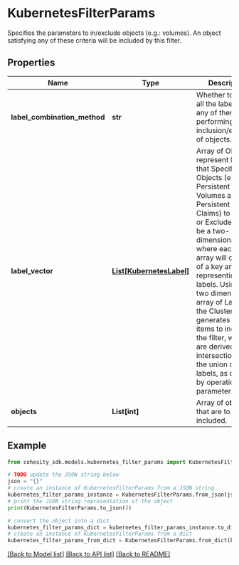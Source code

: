 # KubernetesFilterParams

Specifies the parameters to in/exclude objects (e.g.: volumes). An object satisfying any of these criteria will be included by this filter.

## Properties

Name | Type | Description | Notes
------------ | ------------- | ------------- | -------------
**label_combination_method** | **str** | Whether to include all the labels or any of them while performing inclusion/exclusion of objects. | [optional] 
**label_vector** | [**List[KubernetesLabel]**](KubernetesLabel.md) | Array of Object to represent Label that Specify Objects (e.g.: Persistent Volumes and Persistent Volume Claims) to Include or Exclude.It will be a two-dimensional array, where each inner array will consist of a key and value representing labels. Using this two dimensional array of Labels, the Cluster generates a list of items to include in the filter, which are derived from intersections or the union of these labels, as decided by operation parameter. | [optional] 
**objects** | **List[int]** | Array of objects that are to be included. | [optional] 

## Example

```python
from cohesity_sdk.models.kubernetes_filter_params import KubernetesFilterParams

# TODO update the JSON string below
json = "{}"
# create an instance of KubernetesFilterParams from a JSON string
kubernetes_filter_params_instance = KubernetesFilterParams.from_json(json)
# print the JSON string representation of the object
print(KubernetesFilterParams.to_json())

# convert the object into a dict
kubernetes_filter_params_dict = kubernetes_filter_params_instance.to_dict()
# create an instance of KubernetesFilterParams from a dict
kubernetes_filter_params_from_dict = KubernetesFilterParams.from_dict(kubernetes_filter_params_dict)
```
[[Back to Model list]](../README.md#documentation-for-models) [[Back to API list]](../README.md#documentation-for-api-endpoints) [[Back to README]](../README.md)


